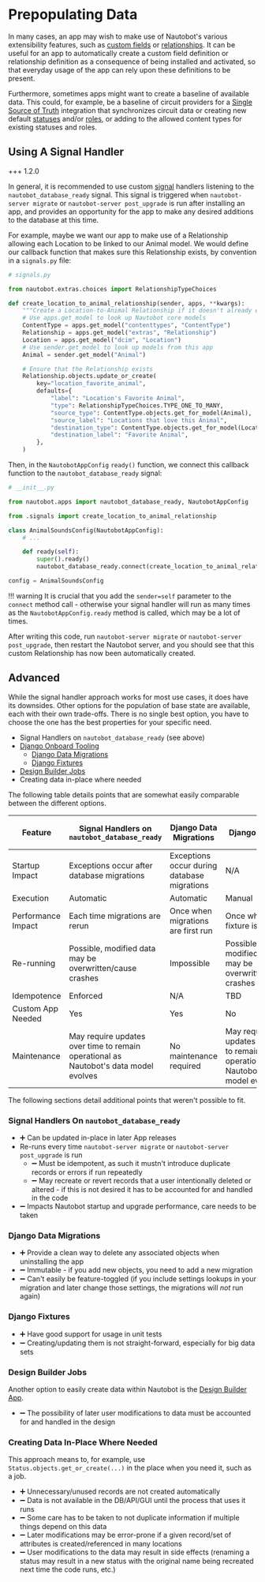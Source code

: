 # Prepopulating Data

In many cases, an app may wish to make use of Nautobot's various extensibility features, such as [custom fields](../../../../user-guide/platform-functionality/customfield.md) or [relationships](../../../../user-guide/platform-functionality/relationship.md). It can be useful for an app to automatically create a custom field definition or relationship definition as a consequence of being installed and activated, so that everyday usage of the app can rely upon these definitions to be present.

Furthermore, sometimes apps might want to create a baseline of available data. This could, for example, be a baseline of circuit providers for a [Single Source of Truth](https://docs.nautobot.com/projects/ssot/en/latest/) integration that synchronizes circuit data or creating new default [statuses](https://docs.nautobot.com/projects/core/en/stable/user-guide/platform-functionality/status/) and/or [roles](https://docs.nautobot.com/projects/core/en/stable/user-guide/platform-functionality/role/), or adding to the allowed content types for existing statuses and roles.

## Using A Signal Handler

+++ 1.2.0

In general, it is recommended to use custom [signal](https://docs.djangoproject.com/en/stable/topics/signals/) handlers listening to the `nautobot_database_ready` signal. This signal is triggered when `nautobot-server migrate` or `nautobot-server post_upgrade` is run after installing an app, and provides an opportunity for the app to make any desired additions to the database at this time.

For example, maybe we want our app to make use of a Relationship allowing each Location to be linked to our Animal model. We would define our callback function that makes sure this Relationship exists, by convention in a `signals.py` file:

```python
# signals.py

from nautobot.extras.choices import RelationshipTypeChoices

def create_location_to_animal_relationship(sender, apps, **kwargs):
    """Create a Location-to-Animal Relationship if it doesn't already exist."""
    # Use apps.get_model to look up Nautobot core models
    ContentType = apps.get_model("contenttypes", "ContentType")
    Relationship = apps.get_model("extras", "Relationship")
    Location = apps.get_model("dcim", "Location")
    # Use sender.get_model to look up models from this app
    Animal = sender.get_model("Animal")

    # Ensure that the Relationship exists
    Relationship.objects.update_or_create(
        key="location_favorite_animal",
        defaults={
            "label": "Location's Favorite Animal",
            "type": RelationshipTypeChoices.TYPE_ONE_TO_MANY,
            "source_type": ContentType.objects.get_for_model(Animal),
            "source_label": "Locations that love this Animal",
            "destination_type": ContentType.objects.get_for_model(Location),
            "destination_label": "Favorite Animal",
        },
    )
```

Then, in the `NautobotAppConfig` `ready()` function, we connect this callback function to the `nautobot_database_ready` signal:

```python
# __init__.py

from nautobot.apps import nautobot_database_ready, NautobotAppConfig

from .signals import create_location_to_animal_relationship

class AnimalSoundsConfig(NautobotAppConfig):
    # ...

    def ready(self):
        super().ready()
        nautobot_database_ready.connect(create_location_to_animal_relationship, sender=self)

config = AnimalSoundsConfig
```

!!! warning
    It is crucial that you add the `sender=self` parameter to the `connect` method call - otherwise your signal handler will run as many times as the `NautobotAppConfig.ready` method is called, which may be a lot of times.

After writing this code, run `nautobot-server migrate` or `nautobot-server post_upgrade`, then restart the Nautobot server, and you should see that this custom Relationship has now been automatically created.

## Advanced

While the signal handler approach works for most use cases, it does have its downsides. Other options for the population of base state are available, each with their own trade-offs. There is no single best option, you have to choose the one has the best properties for your specific need.

- Signal Handlers on `nautobot_database_ready` (see above)
- [Django Onboard Tooling](https://docs.djangoproject.com/en/4.2/howto/initial-data/)
    - [Django Data Migrations](https://docs.djangoproject.com/en/4.2/topics/migrations/#data-migrations)
    - [Django Fixtures](https://docs.djangoproject.com/en/4.2/topics/db/fixtures/#fixtures)
- [Design Builder Jobs](https://docs.nautobot.com/projects/design-builder/en/latest/)
- Creating data in-place where needed

The following table details points that are somewhat easily comparable between the different options.

| Feature           | Signal Handlers on `nautobot_database_ready`                                         | Django Data Migrations               | Django Fixtures                                                                      | Design Builder Jobs                                                                  | Creating Data In-place Where Needed                                                  |
|-------------------|--------------------------------------------------------------------------------------|--------------------------------------|--------------------------------------------------------------------------------------|--------------------------------------------------------------------------------------|--------------------------------------------------------------------------------------|
| Startup Impact    | Exceptions occur after database migrations                                                 | Exceptions occur during database migrations | N/A                                                                                  | N/A                                                                                  | N/A                                                                                  |
| Execution         | Automatic                                                                            | Automatic                            | Manual                                                                               | Manual                                                                               | Automatic                                                                            |
| Performance Impact | Each time migrations are rerun | Once when migrations are first run | Once when fixture is loaded | Each time design job is run | Each time the data is needed |
| Re-running        | Possible, modified data may be overwritten/cause crashes                             | Impossible                           | Possible, modified data may be overwritten/cause crashes                             | Possible, modified data may be overwritten/cause crashes                             | Possible, modified data may be overwritten/cause crashes                             |
| Idempotence       | Enforced                                                                             | N/A                                  | TBD                                                                                  | Possible                                                                             | Possible                                                                             |
| Custom App Needed | Yes                                                                                  | Yes                                  | No                                                                                   | No                                                                                   | No                                                                                   |
| Maintenance       | May require updates over time to remain operational as Nautobot's data model evolves | No maintenance required              | May require updates over time to remain operational as Nautobot's data model evolves | May require updates over time to remain operational as Nautobot's data model evolves | May require updates over time to remain operational as Nautobot's data model evolves |

The following sections detail additional points that weren't possible to fit.

### Signal Handlers On `nautobot_database_ready`

- ➕ Can be updated in-place in later App releases
- Re-runs every time `nautobot-server migrate` or `nautobot-server post_upgrade` is run
    - ➖ Must be idempotent, as such it mustn't introduce duplicate records or errors if run repeatedly
    - ➖ May recreate or revert records that a user intentionally deleted or altered - if this is not desired it has to be accounted for and handled in the code
- ➖ Impacts Nautobot startup and upgrade performance, care needs to be taken

### Django Data Migrations

- ➕ Provide a clean way to delete any associated objects when uninstalling the app
- ➖ Immutable - if you add new objects, you need to add a new migration
- ➖ Can't easily be feature-toggled (if you include settings lookups in your migration and later change those settings, the migrations will _not_ run again)

### Django Fixtures

- ➕ Have good support for usage in unit tests
- ➖ Creating/updating them is not straight-forward, especially for big data sets

### Design Builder Jobs

Another option to easily create data within Nautobot is the [Design Builder App](https://docs.nautobot.com/projects/design-builder/en/latest/).

- ➖ The possibility of later user modifications to data must be accounted for and handled in the design

### Creating Data In-Place Where Needed

This approach means to, for example, use `Status.objects.get_or_create(...)` in the place when you need it, such as a job.

- ➕ Unnecessary/unused records are not created automatically
- ➖ Data is not available in the DB/API/GUI until the process that uses it runs
- ➖ Some care has to be taken to not duplicate information if multiple things depend on this data
- ➖ Later modifications may be error-prone if a given record/set of attributes is created/referenced in many locations
- ➖ User modifications to the data may result in side effects (renaming a status may result in a new status with the original name being recreated next time the code runs, etc.)
